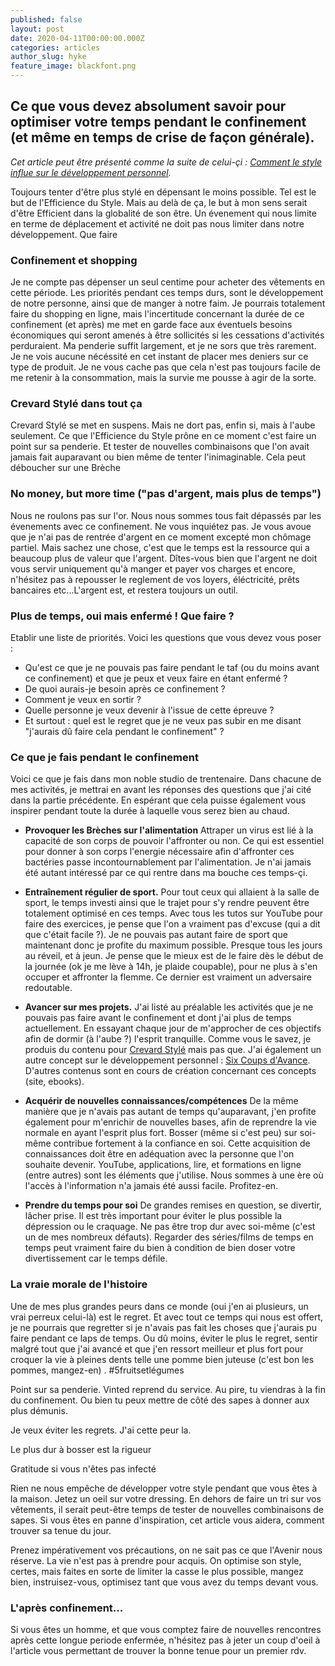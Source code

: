 ```yaml
---
published: false
layout: post
date: 2020-04-11T00:00:00.000Z
categories: articles
author_slug: hyke
feature_image: blackfont.png
---
```

## Ce que vous devez absolument savoir pour optimiser votre temps pendant le confinement (et même en temps de crise de façon générale).

*Cet article peut être présenté comme la suite de celui-çi : [Comment le style influe sur le développement personnel](http://www.crevardstyle.com/Comment-le-style-influe-sur-le-d%C3%A9veloppement-personnel).*

Toujours tenter d'être plus stylé en dépensant le moins possible. Tel est le but de l'Efficience du Style. Mais au delà de ça, le but à mon sens serait d'être Efficient dans la globalité de son être. Un évenement qui nous limite en terme de déplacement et activité ne doit pas nous limiter dans notre développement. Que faire 

### Confinement et shopping

Je ne compte pas dépenser un seul centime pour acheter des vêtements en cette période. Les priorités pendant ces temps durs, sont le développement de notre personne, ainsi que de manger à notre faim. Je pourrais totalement faire du shopping en ligne, mais l'incertitude concernant la durée de ce confinement (et après) me met en garde face aux éventuels besoins économiques qui seront amenés à être sollicités si les cessations d'activités perduraient. Ma penderie suffit largement, et je ne sors que très rarement. Je ne vois aucune nécéssité en cet instant de placer mes deniers sur ce type de produit. Je ne vous cache pas que cela n'est pas toujours facile de me retenir à la consommation, mais la survie me pousse à agir de la sorte.

### Crevard Stylé dans tout ça

Crevard Stylé se met en suspens. Mais ne dort pas, enfin si, mais à l'aube seulement. Ce que l'Efficience du Style prône en ce moment c'est faire un point sur sa penderie. Et tester de nouvelles combinaisons que l'on avait jamais fait auparavant ou bien même de tenter l'inimaginable. Cela peut déboucher sur une Brèche

### No money, but more time ("pas d'argent, mais plus de temps")

Nous ne roulons pas sur l'or. Nous nous sommes tous fait dépassés par les évenements avec ce confinement.
Ne vous inquiétez pas. Je vous avoue que je n'ai pas de rentrée d'argent en ce moment excepté mon chômage partiel. Mais sachez une chose, c'est que le temps est la ressource qui a beaucoup plus de valeur que l'argent. Dîtes-vous bien que l'argent ne doit vous servir uniquement qu'à manger et payer vos charges et encore, n'hésitez pas à repousser le reglement de vos loyers, éléctricité, prêts bancaires etc...L'argent est, et restera toujours un outil.

### Plus de temps, oui mais enfermé ! Que faire ?

Etablir une liste de priorités. Voici les questions que vous devez vous poser : 
- Qu'est ce que je ne pouvais pas faire pendant le taf (ou du moins avant ce confinement) et que je peux et veux faire en étant enfermé ? 
- De quoi aurais-je besoin après ce confinement ? 
- Comment je veux en sortir ? 
- Quelle personne je veux devenir à l'issue de cette épreuve ?
- Et surtout : quel est le regret que je ne veux pas subir en me disant "j'aurais dû faire cela pendant le confinement" ?

### Ce que je fais pendant le confinement

Voici ce que je fais dans mon noble studio de trentenaire. Dans chacune de mes activités, je mettrai en avant les réponses des questions que j'ai cité dans la partie précédente. En espérant que cela puisse également vous inspirer pendant toute la durée à laquelle vous serez bien au chaud.

- **Provoquer les Brèches sur l'alimentation**
Attraper un virus est lié à la capacité de son corps de pouvoir l'affronter ou non. Ce qui est essentiel pour donner à son corps l'energie nécessaire afin d'affronter ces bactéries passe incontournablement par l'alimentation. Je n'ai jamais été autant intéressé par ce qui rentre dans ma bouche ces temps-çi.

- **Entraînement régulier de sport.**
Pour tout ceux qui allaient à la salle de sport, le temps investi ainsi que le trajet pour s'y rendre peuvent être totalement optimisé en ces temps. Avec tous les tutos sur YouTube pour faire des exercices, je pense que l'on a vraiment pas d'excuse (qui a dit que c'était facile ?). Je ne pouvais pas autant faire de sport que maintenant donc je profite du maximum possible. Presque tous les jours au réveil, et à jeun. Je pense que le mieux est de le faire dès le début de la journée (ok je me lève à 14h, je plaide coupable), pour ne plus à s'en occuper et affronter la flemme. Ce dernier est vraiment un adversaire redoutable.

- **Avancer sur mes projets.**
J'ai listé au préalable les activités que je ne pouvais pas faire avant le confinement et dont j'ai plus de temps actuellement. En essayant chaque jour de m'approcher de ces objectifs afin de dormir (à l'aube ?) l'esprit tranquille.
Comme vous le savez, je produis du contenu pour [Crevard Stylé](https://www.instagram.com/crevardstyle/) mais pas que. J'ai également un autre concept sur le développement personnel : [Six Coups d'Avance](https://www.instagram.com/crevardstyle/). D'autres contenus sont en cours de création concernant ces concepts (site, ebooks).

- **Acquérir de nouvelles connaissances/compétences**
De la même manière que je n'avais pas autant de temps qu'auparavant, j'en profite également pour m'enrichir de nouvelles bases, afin de reprendre la vie normale en ayant l'esprit plus fort. Bosser (même si c'est peu) sur soi-même contribue fortement à la confiance en soi. Cette acquisition de connaissances doit être en adéquation avec la personne que l'on souhaite devenir. YouTube, applications, lire, et formations en ligne (entre autres) sont les éléments que j'utilise. Nous sommes à une ère où l'accès à l'information n'a jamais été aussi facile. Profitez-en.

- **Prendre du temps pour soi**
De grandes remises en question, se divertir, lâcher prise. Il est très important pour éviter le plus possible la dépression ou le craquage. Ne pas être trop dur avec soi-même (c'est un de mes nombreux défauts). Regarder des séries/films de temps en temps peut vraiment faire du bien à condition de bien doser votre divertissement car le temps défile.

### La vraie morale de l'histoire

Une de mes plus grandes peurs dans ce monde (oui j'en ai plusieurs, un vrai perreux celui-là) est le regret. Et avec tout ce temps qui nous est offert, je ne pourrais que regretter si je n'avais pas fait les choses que j'aurais pu faire pendant ce laps de temps. Ou dû moins, éviter le plus le regret, sentir malgré tout que j'ai avancé et que j'en ressort meilleur et plus fort pour croquer la vie à pleines dents telle une pomme bien juteuse (c'est bon les pommes, mangez-en) . #5fruitsetlégumes

Point sur sa penderie. Vinted reprend du service. Au pire, tu viendras à la fin du confinement. Ou bien tu peux mettre de côté des sapes à donner aux plus démunis.

Je veux éviter les regrets. J'ai cette peur la.

Le plus dur à bosser est la rigueur

Gratitude si vous n'êtes pas infecté

Rien ne nous empêche de développer votre style pendant que vous êtes à la maison. Jetez un oeil sur votre dressing. En dehors de faire un tri sur vos vêtements, il serait peut-être temps de tester de nouvelles combinaisons de sapes. Si vous êtes en panne d'inspiration, cet article vous aidera, comment trouver sa tenue du jour.

Prenez impérativement vos précautions, on ne sait pas ce que l'Avenir nous réserve. La vie n'est pas à prendre pour acquis. On optimise son style, certes, mais faites en sorte de limiter la casse le plus possible, mangez bien, instruisez-vous, optimisez tant que vous avez du temps devant vous.

### L'après confinement...

Si vous êtes un homme, et que vous comptez faire de nouvelles rencontres après cette longue periode enfermée, n'hésitez pas à jeter un coup d'oeil à l'article vous permettant de trouver la bonne tenue pour un premier rdv.
